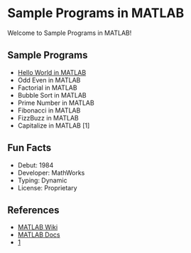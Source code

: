 # Sample Programs in MATLAB

Welcome to Sample Programs in MATLAB!

## Sample Programs

- [Hello World in MATLAB](https://therenegadecoder.com/code/hello-world-in-matlab/)
- Odd Even in MATLAB
- Factorial in MATLAB
- Bubble Sort in MATLAB
- Prime Number in MATLAB
- Fibonacci in MATLAB
- FizzBuzz in MATLAB
- Capitalize in MATLAB [1]

## Fun Facts

- Debut: 1984
- Developer: MathWorks
- Typing: Dynamic
- License: Proprietary

## References

- [MATLAB Wiki](https://en.wikipedia.org/wiki/MATLAB)
- [MATLAB Docs](https://www.mathworks.com/)
- [1](https://github.com/TheRenegadeCoder/sample-programs/issues/1458)
